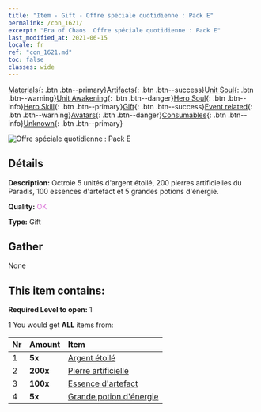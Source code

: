 ```yaml
---
title: "Item - Gift - Offre spéciale quotidienne : Pack E"
permalink: /con_1621/
excerpt: "Era of Chaos  Offre spéciale quotidienne : Pack E"
last_modified_at: 2021-06-15
locale: fr
ref: "con_1621.md"
toc: false
classes: wide
---
```

 [Materials](/ItemsFR/){: .btn .btn--primary}[Artifacts](/ItemsFR/Artifacts/){: .btn .btn--success}[Unit Soul](/ItemsFR/UnitSoul/){: .btn .btn--warning}[Unit Awakening](/ItemsFR/UnitAwakening/){: .btn .btn--danger}[Hero Soul](/ItemsFR/HeroSoul/){: .btn .btn--info}[Hero Skill](/ItemsFR/HeroSkill/){: .btn .btn--primary}[Gift](/ItemsFR/Gift/){: .btn .btn--success}[Event related](/ItemsFR/Events/){: .btn .btn--warning}[Avatars](/ItemsFR/Avatars/){: .btn .btn--danger}[Consumables](/ItemsFR/Consumables/){: .btn .btn--info}[Unknown](/ItemsFR/Unknown/){: .btn .btn--primary}

 ![Offre spéciale quotidienne : Pack E](/images/t/i_907237.png)

## Détails
 **Description:** Octroie 5 unités d'argent étoilé, 200 pierres artificielles du Paradis, 100 essences d'artefact et 5 grandes potions d'énergie.

 **Quality:** <span style="color: #DA70D6">OK</span>

 **Type:** Gift

## Gather

  None

## This item contains:

 **Required Level to open:** 1

 1 You would get **ALL** items  from:

  | Nr | Amount |     Item    |
  |:---|:-------|:------------|
  | 1 |  **5x** | [Argent étoilé](/ItemsFR/con_969/) |  | 
  | 2 |  **200x** | [Pierre artificielle](/ItemsFR/art_188/) |  | 
  | 3 |  **100x** | [Essence d'artefact](/ItemsFR/con_905/) |  | 
  | 4 |  **5x** | [Grande potion d'énergie](/ItemsFR/con_706/) |  | 
